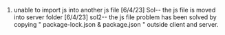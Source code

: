 1. unable to import js into another js file [6/4/23]
   Sol-- the js file is moved into server folder [6/4/23]
   sol2-- the js file problem has been solved by copying " package-lock.json & package.json " outside client and server.
